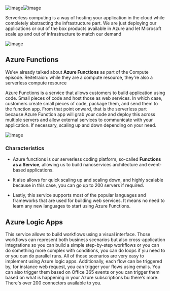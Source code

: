 ![image](https://github.com/user-attachments/assets/e61e93ae-dc61-481f-bbaf-272711376087)![image](https://github.com/user-attachments/assets/01747425-bf4e-4d7a-a50e-4d47f46cb91e)

Serverless computing is a way of hosting your application in the cloud while completely abstracting the infrastructure part. We are just deploying our applications or out of the box products available in Azure and let Microsoft scale up and out of infrastructure to match our demand

![image](https://github.com/user-attachments/assets/4b6eb7c2-81ca-424c-a09e-b9302baebfb1)


## Azure Functions

We'ev already talked about **Azure Functions** as part of the Compute episode. 
Reitetraion: while they are a compute resource, they're also a serverless compute resource



Azure Functions is a service that allows customers to build application using code. 
Small pieces of code and host those as web services. In which case, customers create small pieces of code, package them, and send them to the function app. From that point onward, that is the serverless part because Azure Function app will grab your code and deploy this across multiple servers and allow external services to communicate with your application. If necessary, scaling up and down depending on your need.

![image](https://github.com/user-attachments/assets/0f5a4160-6f97-422c-b0b1-5bba40c1e03a)

### Characteristics

- Azure functions is our serverless coding platform, so-called **Functions as a Service**, allowing us to build nanoservices architecture and event-based applications.

- It also allows for quick scaling up and scaling down, and highly scalable because in this case, you can go up to 200 servers if required.

- Lastly, this service supports most of the popular languages and frameworks that are used for building web services. It means no need to learn any new languages to start using Azure Functions.


## Azure Logic Apps

This service allows to build workflows using a visual interface. Those workflows can represent both business scenarios but also cross-application integrations so you can build a simple step-by-step workflows or you can do something more complex with conditions, you can do loops if yiu need to or you can do parallel runs. All of those scenarios are very easy to implement using Azure logic apps. Additionally, each flow can be triggered by, for instance web request, you can trigger your flows using emails. You can also trigger them based on Office 365 events or you can trigger them based on what is happening in your Azure subscriptions bu there's more. There's over 200 connectors available to you.
